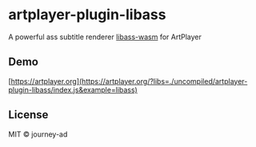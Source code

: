 # artplayer-plugin-libass

A powerful ass subtitle renderer [libass-wasm](https://github.com/libass/JavascriptSubtitlesOctopus) for ArtPlayer

## Demo

[https://artplayer.org](https://artplayer.org/?libs=./uncompiled/artplayer-plugin-libass/index.js&example=libass)

## License

MIT © journey-ad
